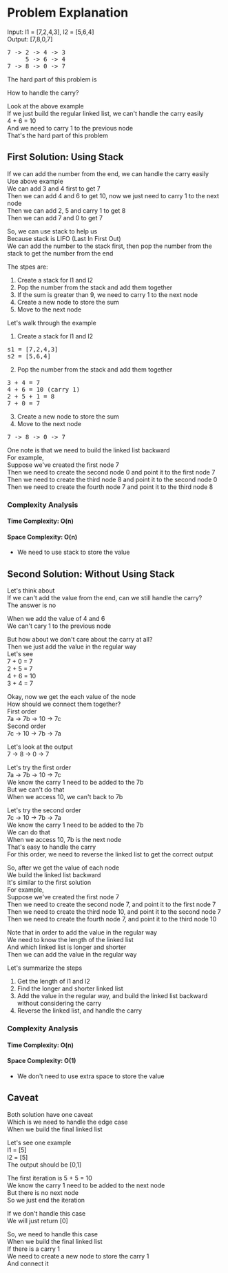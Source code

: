 # Problem Explanation

Input: l1 = [7,2,4,3], l2 = [5,6,4]<br>
Output: [7,8,0,7]
<pre>
7 -> 2 -> 4 -> 3
     5 -> 6 -> 4
7 -> 8 -> 0 -> 7
</pre>

The hard part of this problem is<br>

How to handle the carry?

Look at the above example<br>
If we just build the regular linked list, we can't handle the carry easily<br>
4 + 6 = 10<br>
And we need to carry 1 to the previous node<br>
That's the hard part of this problem<br>

## First Solution: Using Stack
If we can add the number from the end, we can handle the carry easily<br>
Use above example<br>
We can add 3 and 4 first to get 7<br>
Then we can add 4 and 6 to get 10, now we just need to carry 1 to the next node<br>
Then we can add 2, 5 and carry 1 to get 8<br>
Then we can add 7 and 0 to get 7<br>

So, we can use stack to help us<br>
Because stack is LIFO (Last In First Out)<br>
We can add the number to the stack first, then pop the number from the stack to get the number from the end<br>

The stpes are:<br>
1. Create a stack for l1 and l2
2. Pop the number from the stack and add them together
3. If the sum is greater than 9, we need to carry 1 to the next node
4. Create a new node to store the sum
5. Move to the next node

Let's walk through the example<br>
1. Create a stack for l1 and l2
<pre>
s1 = [7,2,4,3]
s2 = [5,6,4]
</pre>

2. Pop the number from the stack and add them together
<pre>
3 + 4 = 7
4 + 6 = 10 (carry 1)
2 + 5 + 1 = 8
7 + 0 = 7
</pre>

3. Create a new node to store the sum
4. Move to the next node
<pre>
7 -> 8 -> 0 -> 7
</pre>

One note is that we need to build the linked list backward<br>
For example,<br>
Suppose we've created the first node 7<br>
Then we need to create the second node 0 and point it to the first node 7<br>
Then we need to create the third node 8 and point it to the second node 0<br>
Then we need to create the fourth node 7 and point it to the third node 8<br>

### Complexity Analysis
#### Time Complexity: O(n)
#### Space Complexity: O(n)
 - We need to use stack to store the value


## Second Solution: Without Using Stack
Let's think about<br>
If we can't add the value from the end, can we still handle the carry?<br>
The answer is no<br>

When we add the value of 4 and 6<br>
We can't cary 1 to the previous node<br>

But how about we don't care about the carry at all?<br>
Then we just add the value in the regular way<br>
Let's see<br>
7 + 0 = 7<br>
2 + 5 = 7<br>
4 + 6 = 10<br>
3 + 4 = 7<br>

Okay, now we get the each value of the node<br>
How should we connect them together?<br>
First order<br>
7a -> 7b -> 10 -> 7c<br>
Second order<br>
7c -> 10 -> 7b -> 7a<br>

Let's look at the output<br>
7 -> 8 -> 0 -> 7<br>

Let's try the first order<br>
7a -> 7b -> 10 -> 7c<br>
We know the carry 1 need to be added to the 7b<br>
But we can't do that<br>
When we access 10, we can't back to 7b<br>

Let's try the second order<br>
7c -> 10 -> 7b -> 7a<br>
We know the carry 1 need to be added to the 7b<br>
We can do that<br>
When we access 10, 7b is the next node<br>
That's easy to handle the carry<br>
For this order, we need to reverse the linked list to get the correct output<br>

So, after we get the value of each node<br>
We build the linked list backward<br>
It's similar to the first solution<br>
For example,<br>
Suppose we've created the first node 7<br>
Then we need to create the second node 7, and point it to the first node 7<br>
Then we need to create the third node 10, and point it to the second node 7<br>
Then we need to create the fourth node 7, and point it to the third node 10<br>

Note that in order to add the value in the regular way<br>
We need to know the length of the linked list<br>
And which linked list is longer and shorter<br>
Then we can add the value in the regular way<br>

Let's summarize the steps<br>
1. Get the length of l1 and l2
2. Find the longer and shorter linked list
3. Add the value in the regular way, and build the linked list backward without considering the carry
4. Reverse the linked list, and handle the carry

### Complexity Analysis
#### Time Complexity: O(n)
#### Space Complexity: O(1)
 - We don't need to use extra space to store the value


## Caveat
Both solution have one caveat<br>
Which is we need to handle the edge case<br>
When we build the final linked list<br>

Let's see one example<br>
l1 = [5]<br>
l2 = [5]<br>
The output should be [0,1]<br>

The first iteration is 5 + 5 = 10<br>
We know the carry 1 need to be added to the next node<br>
But there is no next node<br>
So we just end the iteration<br>

If we don't handle this case<br>
We will just return [0]<br>

So, we need to handle this case<br>
When we build the final linked list<br>
If there is a carry 1<br>
We need to create a new node to store the carry 1<br>
And connect it<br>
